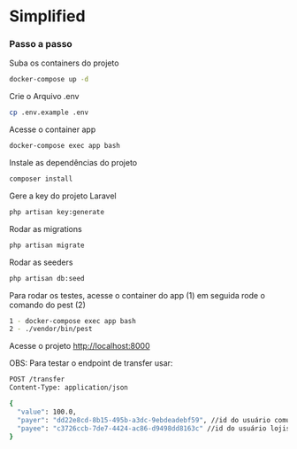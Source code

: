 # Simplified

### Passo a passo

Suba os containers do projeto

```sh
docker-compose up -d
```

Crie o Arquivo .env

```sh
cp .env.example .env
```

Acesse o container app

```sh
docker-compose exec app bash
```

Instale as dependências do projeto

```sh
composer install
```

Gere a key do projeto Laravel

```sh
php artisan key:generate
```

Rodar as migrations

```sh
php artisan migrate
```

Rodar as seeders

```sh
php artisan db:seed
```

Para rodar os testes, acesse o container do app (1) em seguida rode o comando do pest (2)

```sh
1 - docker-compose exec app bash
2 - ./vendor/bin/pest
```

Acesse o projeto
[http://localhost:8000](http://localhost:8000)

OBS: Para testar o endpoint de transfer usar:

```sh
POST /transfer
Content-Type: application/json

{
  "value": 100.0,
  "payer": "dd22e8cd-8b15-495b-a3dc-9ebdeadebf59", //id do usuário comum criado na seeder
  "payee": "c3726ccb-7de7-4424-ac86-d9498dd8163c" //id do usuário lojista criado na seeder
}
```
